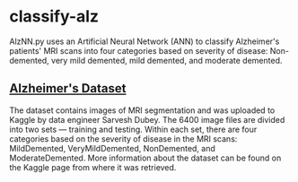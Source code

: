 # classify-alz
AlzNN.py uses an Artificial Neural Network (ANN) to classify Alzheimer's patients' MRI scans into four categories based on severity of disease: Non-demented, very mild demented, mild demented, and moderate demented.

## <a href=”https://www.kaggle.com/tourist55/alzheimers-dataset-4-class-of-images”>Alzheimer's Dataset</a> 

The dataset contains images of MRI segmentation and was uploaded to Kaggle by data engineer Sarvesh Dubey. The 6400 image files are divided into two sets — training and testing. Within each set, there are four categories based on the severity of disease in the MRI scans: MildDemented, VeryMildDemented, NonDemented, and ModerateDemented. More information about the dataset can be found on the Kaggle page from where it was retrieved.
